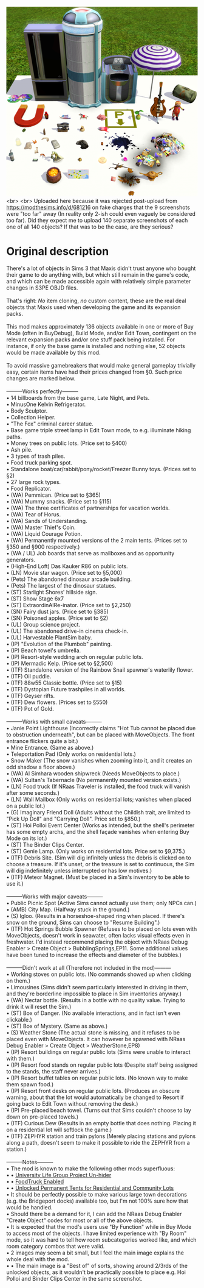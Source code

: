 ![alt text](https://raw.githubusercontent.com/DandelionSprout/Sims3Gamemods/main/%E2%AC%A2(Things%20that%20aren't%20gamemods)%E2%AC%A2/Close-up%20of%201x1%20objects.webp)<br>
<br>
Uploaded here because it was rejected post-upload from https://modthesims.info/d/681216 on fake charges that the 9 screenshots were "too far" away (In reality only 2-ish could even vaguely be considered too far). Did they expect me to upload 140 separate screenshots of each one of all 140 objects? If that was to be the case, are they serious?<br>
# Original description
There's a lot of objects in Sims 3 that Maxis didn't trust anyone who bought their game to do anything with, but which still remain in the game's code, and which can be made accessible again with relatively simple parameter changes in S3PE OBJD files.<br>
<br>
That's right: *No* item cloning, *no* custom content, these are the real deal objects that Maxis used when developing the game and its expansion packs.<br>
<br>
This mod makes approximately 136 objects available in one or more of Buy Mode (often in BuyDebug), Build Mode, and/or Edit Town, contingent on the relevant expansion packs and/or one stuff pack being installed. For instance, if only the base game is installed and nothing else, 52 objects would be made available by this mod.<br>
<br>
To avoid massive gamebreakers that would make general gameplay trivially easy, certain items have had their prices changed from §0. Such price changes are marked below.<br>
<br>
———Works perfectly———<br>
• 14 billboards from the base game, Late Night, and Pets.<br>
• MinusOne Kelvin Refrigerator.<br>
• Body Sculptor.<br>
• Collection Helper.<br>
• "The Fox" criminal career statue.<br>
• Base game triple street lamp in Edit Town mode, to e.g. illuminate hiking paths.<br>
• Money trees on public lots. (Price set to §400)<br>
• Ash pile.<br>
• 3 types of trash piles.<br>
• Food truck parking spot.<br>
• Standalone boat/car/rabbit/pony/rocket/Freezer Bunny toys. (Prices set to §2)<br>
• 27 large rock types.<br>
• Food Replicator.<br>
• (WA) Pemmican. (Price set to §365)<br>
• (WA) Mummy snacks. (Price set to §115)<br>
• (WA) The three certificates of partnerships for vacation worlds.<br>
• (WA) Tear of Horus.<br>
• (WA) Sands of Understanding.<br>
• (WA) Master Thief's Coin.<br>
• (WA) Liquid Courage Potion.<br>
• (WA) Permanently mounted versions of the 2 main tents. (Prices set to §350 and §900 respectively.)<br>
• (WA / UL) Job boards that serve as mailboxes and as opportunity generators.<br>
• (High-End Loft) Das Kauker R86 on public lots.<br>
• (LN) Movie star wagon. (Price set to §5,000)<br>
• (Pets) The abandoned dinosaur arcade building.<br>
• (Pets) The largest of the dinosaur statues.<br>
• (ST) Starlight Shores' hillside sign.<br>
• (ST) Show Stage 6x7<br>
• (ST) ExtraordinAIRe-inator. (Price set to §2,250)<br>
• (SN) Fairy dust jars. (Price set to §385)<br>
• (SN) Poisoned apples. (Price set to §2)<br>
• (UL) Group science project.<br>
• (UL) The abandoned drive-in cinema check-in.<br>
• (UL) Harvestable PlantSim baby.<br>
• (IP) "Evolution of the Plumbob" painting.<br>
• (IP) Beach towel's umbrella.<br>
• (IP) Resort-style wedding arch on regular public lots.<br>
• (IP) Mermadic Kelp. (Price set to §2,500)<br>
• (ITF) Standalone version of the Rainbow Snail spawner's waterlily flower.<br>
• (ITF) Oil puddle.<br>
• (ITF) 88w55 Classic bottle. (Price set to §15)<br>
• (ITF) Dystopian Future trashpiles in all worlds.<br>
• (ITF) Geyser rifts.<br>
• (ITF) Dew flowers. (Prices set to §550)<br>
• (ITF) Pot of Gold.<br>
<br>
———Works with small caveats———<br>
• Janie Point Lighthouse (Incorrectly claims "Hot Tub cannot be placed due to obstruction underneath", but can be placed with MoveObjects. The front entrance flickers quite a bit.)<br>
• Mine Entrance. (Same as above.)<br>
• Teleportation Pad (Only works on residential lots.)<br>
• Snow Maker (The snow vanishes when zooming into it, and it creates an odd shadow a floor above.)<br>
• (WA) Al Simhara wooden shipwreck (Needs MoveObjects to place.)<br>
• (WA) Sultan's Tabernacle (No permanently mounted version exists.)<br>
• (LN) Food truck (If NRaas Traveler is installed, the food truck will vanish after some seconds.)<br>
• (LN) Wall Mailbox (Only works on residential lots; vanishes when placed on a public lot.)<br>
• (G) Imaginary Friend Doll (Adults without the Childish trait, are limited to "Pick Up Doll" and "Carrying Doll". Price set to §850.)<br>
• (ST) Hoi Polloi Event Center (Works as intended, but the shell's perimeter has some empty archs, and the shell façade vanishes when entering Buy Mode on its lot.)<br>
• (ST) The Binder Clips Center.<br>
• (ST) Genie Lamp. (Only works on residential lots. Price set to §9,375.)<br>
• (ITF) Debris Site. (Sim will dig infinitely unless the debris is clicked on to choose a treasure. If it's unset, or the treasure is set to continuous, the Sim will dig indefinitely unless interrupted or has low motives.)<br>
• (ITF) Meteor Magnet. (Must be placed in a Sim's inventory to be able to use it.)<br>
<br>
———Works with major caveats———<br>
• Public Picnic Spot (Active Sims cannot actually use them; only NPCs can.)<br>
• (AMB) City Map. (Halfway stuck in the ground.)<br>
• (S) Igloo. (Results in a horseshoe-shaped ring when placed. If there's snow on the ground, Sims can choose to "Resume Building".)<br>
• (ITF) Hot Springs Bubble Spawner (Refuses to be placed on lots even with MoveObjects, doesn't work in seawater, often lacks visual effects even in freshwater. I'd instead recommend placing the object with NRaas Debug Enabler > Create Object > BubblingSprings,EP11. Some additional values have been tuned to increase the effects and diameter of the bubbles.)<br>
<br>
———Didn't work at all (Therefore not included in the mod)———<br>
• Working stoves on public lots. (No commands showed up when clicking on them.)<br>
• Limousines (Sims didn't seem particularly interested in driving in them, and they're borderline impossible to place in Sim inventories anyway.)<br>
• (WA) Nectar bottle. (Results in a bottle with no quality value. Trying to drink it will reset the Sim.)<br>
• (ST) Box of Danger. (No available interactions, and in fact isn't even clickable.)<br>
• (ST) Box of Mystery. (Same as above.)<br>
• (S) Weather Stone (The actual stone is missing, and it refuses to be placed even with MoveObjects. It can however be spawned with NRaas Debug Enabler > Create Object > WeatherStone,EP8)<br>
• (IP) Resort buildings on regular public lots (Sims were unable to interact with them.)<br>
• (IP) Resort food stands on regular public lots (Despite staff being assigned to the stands, the staff never arrives.)<br>
• (IP) Resort buffet tables on regular public lots. (No known way to make them spawn food.)<br>
• (IP) Resort front desks on regular public lots. (Produces an obscure warning, about that the lot would automatically be changed to Resort if going back to Edit Town without removing the desk.)<br>
• (IP) Pre-placed beach towel. (Turns out that Sims couldn't choose to lay down on pre-placed towels.)<br>
• (ITF) Curious Dew (Results in an empty bottle that does nothing. Placing it on a residential lot will softlock the game.)<br>
• (ITF) ZEPHYR station and train pylons (Merely placing stations and pylons along a path, doesn't seem to make it possible to ride the ZEPHYR from a station.)<br>
<br>
———Notes———<br>
• The mod is known to make the following other mods superfluous:<br>
• • [University Life Group Project Un-hider](https://modthesims.info/d/502707/university-life-group-project-un-hider.html)<br>
• • [FoodTruck Enabled](https://modthesims.info/d/424758/foodtruck-enabled-updated-15-11-10.html)<br>
• • [Unlocked Permanent Tents for Residential and Community Lots](https://modthesims.info/d/600856/unlocked-permanent-tents-for-residential-and-community-lots.html)<br>
• It should be perfectly possible to make various large town decorations (e.g. the Bridgeport docks) available too, but I'm not 100% sure how that would be handled.<br>
• Should there be a demand for it, I can add the NRaas Debug Enabler "Create Object" codes for most or all of the above objects.<br>
• It is expected that the mod's users use "By Function" while in Buy Mode to access most of the objects. I have limited experience with "By Room" mode, so it was hard to tell how room subcategories worked like, and which room category combos that were valid.<br>
• 2 images may seem a bit small, but I feel the main image explains the whole deal with the mod.<br>
• • The main image is a "Best of" of sorts, showing around 2/3rds of the unlocked objects, as it wouldn't be practically possible to place e.g. Hoi Polloi and Binder Clips Center in the same screenshot.
